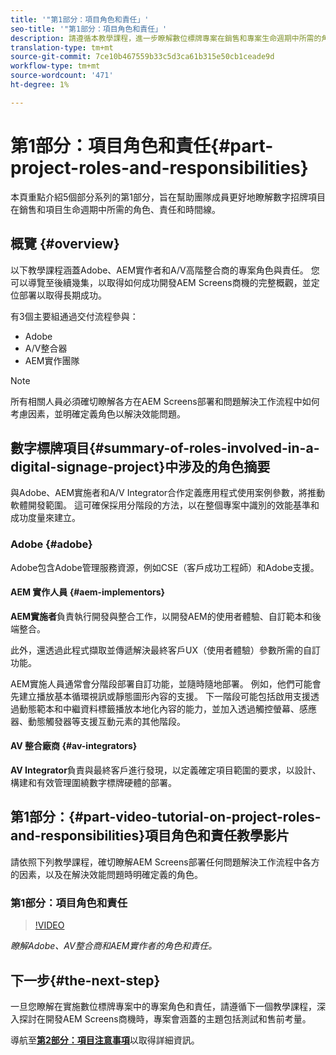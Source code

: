 ```yaml
---
title: '"第1部分：項目角色和責任」'
seo-title: '"第1部分：項目角色和責任」'
description: 請遵循本教學課程，進一步瞭解數位標牌專案在銷售和專案生命週期中所需的角色、責任和時間線。
translation-type: tm+mt
source-git-commit: 7ce10b467559b33c5d3ca61b315e50cb1ceade9d
workflow-type: tm+mt
source-wordcount: '471'
ht-degree: 1%

---
```



# 第1部分：項目角色和責任{#part-project-roles-and-responsibilities}

本頁重點介紹5個部分系列的第1部分，旨在幫助團隊成員更好地瞭解數字招牌項目在銷售和項目生命週期中所需的角色、責任和時間線。

## 概覽 {#overview}

以下教學課程涵蓋Adobe、AEM實作者和A/V高階整合商的專案角色與責任。 您可以導覽至後續幾集，以取得如何成功開發AEM Screens商機的完整概觀，並定位部署以取得長期成功。

有3個主要組通過交付流程參與：

* Adobe
* A/V整合器
* AEM實作團隊

>[!NOTE]
>
>所有相關人員必須確切瞭解各方在AEM Screens部署和問題解決工作流程中如何考慮因素，並明確定義角色以解決效能問題。

## 數字標牌項目{#summary-of-roles-involved-in-a-digital-signage-project}中涉及的角色摘要

與Adobe、AEM實施者和A/V Integrator合作定義應用程式使用案例參數，將推動軟體開發範圍。 這可確保採用分階段的方法，以在整個專案中識別的效能基準和成功度量來建立。

### Adobe {#adobe}

Adobe包含Adobe管理服務資源，例如CSE（客戶成功工程師）和Adobe支援。

#### AEM 實作人員 {#aem-implementors}

**AEM實施者**&#x200B;負責執行開發與整合工作，以開發AEM的使用者體驗、自訂範本和後端整合。

此外，還透過此程式擷取並傳遞解決最終客戶UX（使用者體驗）參數所需的自訂功能。

AEM實施人員通常會分階段部署自訂功能，並隨時隨地部署。 例如，他們可能會先建立播放基本循環視訊或靜態圖形內容的支援。 下一階段可能包括啟用支援透過動態範本和中繼資料標籤播放本地化內容的能力，並加入透過觸控螢幕、感應器、動態觸發器等支援互動元素的其他階段。

#### AV 整合廠商 {#av-integrators}

**AV Integrator**&#x200B;負責與最終客戶進行發現，以定義確定項目範圍的要求，以設計、構建和有效管理圍繞數字標牌硬體的部署。

## 第1部分：{#part-video-tutorial-on-project-roles-and-responsibilities}項目角色和責任教學影片

請依照下列教學課程，確切瞭解AEM Screens部署任何問題解決工作流程中各方的因素，以及在解決效能問題時明確定義的角色。

### 第1部分：項目角色和責任

>[!VIDEO](https://video.tv.adobe.com/v/28375)

*瞭解Adobe、AV整合商和AEM實作者的角色和責任。*

## 下一步{#the-next-step}

一旦您瞭解在實施數位標牌專案中的專案角色和責任，請遵循下一個教學課程，深入探討在開發AEM Screens商機時，專案會涵蓋的主題包括測試和售前考量。

導航至&#x200B;**[第2部分：項目注意事項](project-considerations.md)**&#x200B;以取得詳細資訊。
